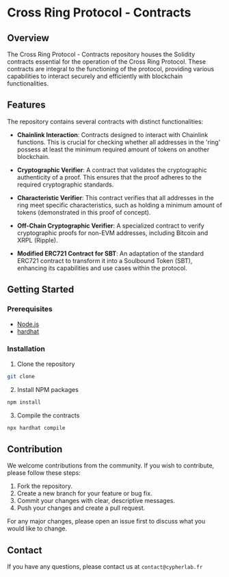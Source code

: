 # Cross Ring Protocol - Contracts

## Overview

The Cross Ring Protocol - Contracts repository houses the Solidity contracts essential for the operation of the Cross Ring Protocol. These contracts are integral to the functioning of the protocol, providing various capabilities to interact securely and efficiently with blockchain functionalities.

## Features

The repository contains several contracts with distinct functionalities:

- **Chainlink Interaction**: Contracts designed to interact with Chainlink functions. This is crucial for checking whether all addresses in the 'ring' possess at least the minimum required amount of tokens on another blockchain.

- **Cryptographic Verifier**: A contract that validates the cryptographic authenticity of a proof. This ensures that the proof adheres to the required cryptographic standards.

- **Characteristic Verifier**: This contract verifies that all addresses in the ring meet specific characteristics, such as holding a minimum amount of tokens (demonstrated in this proof of concept).

- **Off-Chain Cryptographic Verifier**: A specialized contract to verify cryptographic proofs for non-EVM addresses, including Bitcoin and XRPL (Ripple).

- **Modified ERC721 Contract for SBT**: An adaptation of the standard ERC721 contract to transform it into a Soulbound Token (SBT), enhancing its capabilities and use cases within the protocol.

## Getting Started

### Prerequisites
- [Node.js](https://nodejs.org/en/)
- [hardhat](https://hardhat.org/getting-started/)

### Installation

1. Clone the repository
```sh
git clone
```
2. Install NPM packages
```sh
npm install
```
3. Compile the contracts
```sh
npx hardhat compile
```

## Contribution

We welcome contributions from the community. If you wish to contribute, please follow these steps:

1. Fork the repository.
2. Create a new branch for your feature or bug fix.
3. Commit your changes with clear, descriptive messages.
4. Push your changes and create a pull request.

For any major changes, please open an issue first to discuss what you would like to change.


## Contact

If you have any questions, please contact us at `contact@cypherlab.fr`
